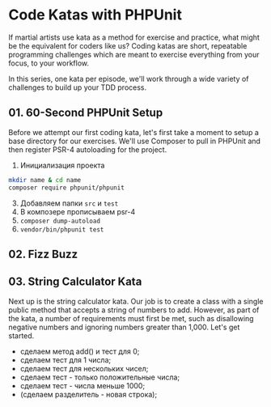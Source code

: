 # Code Katas with PHPUnit

If martial artists use kata as a method for exercise and practice, what might be the equivalent for coders like us? Coding katas are short, repeatable programming challenges which are meant to exercise everything from your focus, to your workflow.

In this series, one kata per episode, we'll work through a wide variety of challenges to build up your TDD process.

## 01. 60-Second PHPUnit Setup

Before we attempt our first coding kata, let's first take a moment to setup a base directory for our exercises. We'll use Composer to pull in PHPUnit and then register PSR-4 autoloading for the project.

1. Инициализация проекта

```sh
mkdir name & cd name
composer require phpunit/phpunit
```

3. Добавляем папки `src` и `test`
4. В композере прописываем psr-4
5. `composer dump-autoload`
6. `vendor/bin/phpunit test`

## 02. Fizz Buzz

## 03. String Calculator Kata

Next up is the string calculator kata. Our job is to create a class with a single public method that accepts a string of numbers to add. However, as part of the kata, a number of requirements must first be met, such as disallowing negative numbers and ignoring numbers greater than 1,000. Let's get started.

- сделаем метод add() и тест для 0;
- сделаем тест для 1 числа;
- сделаем тест для нескольких чисел;
- сделаем тест - только положительные числа;
- сделаем тест - числа меньше 1000;
- (сделаем разделитель - новая строка);
